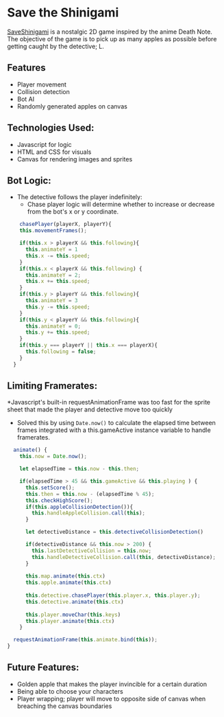 # Save the Shinigami
[SaveShinigami](https://requiem-of-zero.github.io/SaveShinigami/) is a nostalgic 2D game inspired by the anime Death Note. The objective of the game is to pick up as many apples as possible before getting caught by the detective; L.

## Features
* Player movement
* Collision detection
* Bot AI
* Randomly generated apples on canvas

## Technologies Used:
* Javascript for logic
* HTML and CSS for visuals
* Canvas for rendering images and sprites

## Bot Logic:
  * The detective follows the player indefinitely:
    * Chase player logic will determine whether to increase or decrease from the bot's x or y coordinate.

  ``` js
      chasePlayer(playerX, playerY){
      this.movementFrames();

      if(this.x > playerX && this.following){
        this.animateY = 1
        this.x -= this.speed;
      }
      if(this.x < playerX && this.following) {
        this.animateY = 2;
        this.x += this.speed;
      }
      if(this.y > playerY && this.following){
        this.animateY = 3
        this.y -= this.speed;
      }
      if(this.y < playerY && this.following){
        this.animateY = 0;
        this.y += this.speed;
      }
      if(this.y === playerY || this.x === playerX){
        this.following = false;
      }
    }
   ```

## Limiting Framerates:

  *Javascript's built-in requestAnimationFrame was too fast for the sprite sheet that made the player and detective move too quickly
  * Solved this by using `Date.now()` to calculate the elapsed time between frames integrated with a this.gameActive instance variable to handle framerates.

  ``` js
    animate() {
      this.now = Date.now();

      let elapsedTime = this.now - this.then;

      if(elapsedTime > 45 && this.gameActive && this.playing ) {
        this.setScore();
        this.then = this.now - (elapsedTime % 45);
        this.checkHighScore();
        if(this.appleCollisionDetection()){
          this.handleAppleCollision.call(this);
        }

        let detectiveDistance = this.detectiveCollisionDetection()

        if(detectiveDistance && this.now > 200) {
          this.lastDetectiveCollision = this.now;
          this.handleDetectiveCollision.call(this, detectiveDistance);
        }
    
        this.map.animate(this.ctx)
        this.apple.animate(this.ctx)
    
        this.detective.chasePlayer(this.player.x, this.player.y);
        this.detective.animate(this.ctx)
    
        this.player.moveChar(this.keys)
        this.player.animate(this.ctx)
      }

    requestAnimationFrame(this.animate.bind(this));
  }
   ```

  ## Future Features:
  
  * Golden apple that makes the player invincible for a certain duration
  * Being able to choose your characters
  * Player wrapping; player will move to opposite side of canvas when breaching the canvas boundaries
